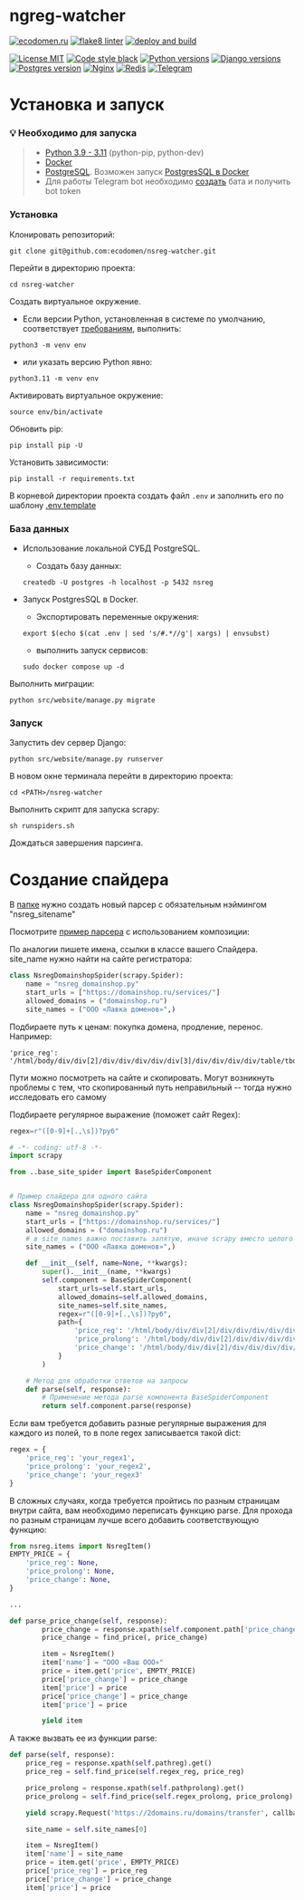 # ngreg-watcher

[![ecodomen.ru](https://img.shields.io/website?url=https%3A%2F%2Fecodomen.ru%2F)](https://ecodomen.ru/)
[![flake8 linter](https://github.com/ecodomen/nsreg-watcher/actions/workflows/linter.yml/badge.svg)](https://github.com/ecodomen/nsreg-watcher/actions/workflows/linter.yml)
[![deploy and build](https://github.com/ecodomen/nsreg-watcher/actions/workflows/deploy.yml/badge.svg)](https://github.com/ecodomen/nsreg-watcher/actions/workflows/deploy.yml)

[![License MIT](https://img.shields.io/badge/licence-MIT-%3A%2F%2F)](https://opensource.org/license/mit/)
[![Code style black](https://img.shields.io/badge/code%20style-black-black)](https://github.com/psf/black)
[![Python versions](https://img.shields.io/badge/python-_3.10_|_3.11_|_3.12-blue)](https://www.python.org/)
[![Django versions](https://img.shields.io/badge/django-4.1-blue?logo=django)](https://www.djangoproject.com/)
[![Postgres version](https://img.shields.io/badge/PSQL-14_|_15_|_16-blue?logo=postgresql)](https://www.postgresql.org/)
[![Nginx](https://img.shields.io/badge/nginx-%23009639.svg?logo=nginx&logoColor=white)](https://nginx.org/)
[![Redis](https://img.shields.io/badge/redis-%23DD0031.svg?logo=redis&logoColor=white)](https://redis.io/)
[![Telegram](https://img.shields.io/badge/telegram-blue.svg?logo=telegram&logoColor=white)](https://core.telegram.org/bots/api)

# Установка и запуск

### 💡 Необходимо для запуска

>- [Python 3.9 - 3.11](https://www.python.org/downloads/) (python-pip, python-dev)
>- [Docker](https://docs.docker.com/engine/install/)
>- [PostgreSQL](https://www.postgresql.org/download/). Возможен запуск [PostgresSQL в Docker](#база-данных)
>- Для работы Telegram bot необходимо [создать](https://core.telegram.org/bots#how-do-i-create-a-bot) бата и получить
   bot token

### Установка

Клонировать репозиторий:

```shell
git clone git@github.com:ecodomen/nsreg-watcher.git
```

Перейти в директорию проекта:

```shell
cd nsreg-watcher
```

Создать виртуальное окружение.

- Если версии Python, установленная в системе по умолчанию, соответствует [требованиям](#-необходимо-для-запуска),
  выполнить:

```shell
python3 -m venv env
```

- или указать версию Python явно:

```shell
python3.11 -m venv env
```

Активировать виртуальное окружение:

```shell
source env/bin/activate
```

Обновить pip:

```shell
pip install pip -U
```

Установить зависимости:

```shell
pip install -r requirements.txt
```

В корневой директории проекта создать файл `.env` и заполнить его по шаблону [.env.template](.env.template)

### База данных

- Использование локальной СУБД PostgreSQL.
    - Создать базу данных:
   ```shell
   createdb -U postgres -h localhost -p 5432 nsreg
   ```

- Запуск PostgresSQL в Docker.
    - Экспортировать переменные окружения:
   ```shell
   export $(echo $(cat .env | sed 's/#.*//g'| xargs) | envsubst)
   ```
    - выполнить запуск сервисов:
   ```shell
   sudo docker compose up -d
   ```

Выполнить миграции:

```shell
python src/website/manage.py migrate
```

### Запуск

Запустить dev сервер Django:

```shell
python src/website/manage.py runserver
```

В новом окне терминала перейти в директорию проекта:

```shell
cd <PATH>/nsreg-watcher
```

Выполнить скрипт для запуска scrapy:

```shell
sh runspiders.sh
```

Дождаться завершения парсинга.

# Создание спайдера

В [папке](src/grabber/nsreg/spiders) нужно создать новый парсер с обязательным
нэймингом "nsreg_sitename"

Посмотрите [пример парсера](src/grabber/nsreg/spiders/nsreg_domainshop.py) с использованием композиции:

По аналогии пишете имена, ссылки в классе вашего Спайдера. site_name нужно найти на сайте регистратора:

```python
class NsregDomainshopSpider(scrapy.Spider):
    name = "nsreg_domainshop.py"
    start_urls = ["https://domainshop.ru/services/"]
    allowed_domains = ("domainshop.ru")
    site_names = ("ООО «Лавка доменов»",)
```

Подбираете путь к ценам: покупка домена, продление, перенос. Например:

```
'price_reg': '/html/body/div/div[2]/div/div/div/div/div[3]/div/div/div/div/table/tbody/tr[1]/td[2]/div/text()'
```

Пути можно посмотреть на сайте и скопировать. Могут возникнуть проблемы с тем, что скопированный путь неправильный --
тогда нужно исследовать его самому

Подбираете регулярное выражение (поможет сайт Regex):

```python
regex=r"([0-9]+[.,\s])?руб"
```

```python
# -*- coding: utf-8 -*-
import scrapy

from ..base_site_spider import BaseSpiderComponent


# Пример спайдера для одного сайта
class NsregDomainshopSpider(scrapy.Spider):
    name = "nsreg_domainshop.py"
    start_urls = ["https://domainshop.ru/services/"]
    allowed_domains = ("domainshop.ru")
    # в site_names важно поставить запятую, иначе scrapy вместо целого названия вставит одну букву
    site_names = ("ООО «Лавка доменов»",)

    def __init__(self, name=None, **kwargs):
        super().__init__(name, **kwargs)
        self.component = BaseSpiderComponent(
            start_urls=self.start_urls,
            allowed_domains=self.allowed_domains,
            site_names=self.site_names,
            regex=r"([0-9]+[.,\s])?руб",
            path={
                'price_reg': '/html/body/div/div[2]/div/div/div/div/div[3]/div/div/div/div/table/tbody/tr[1]/td[2]/div/text()',
                'price_prolong': '/html/body/div/div[2]/div/div/div/div/div[3]/div/div/div/div/table/tbody/tr[4]/td[2]/div/p/text()',
                'price_change': '/html/body/div/div[2]/div/div/div/div/div[3]/div/div/div/div/table/tbody/tr[7]/td[2]/div/text()'
            }
        )

    # Метод для обработки ответов на запросы
    def parse(self, response):
        # Применение метода parse компонента BaseSpiderComponent
        return self.component.parse(response)
```

Если вам требуется добавить разные регулярные выражения для каждого из полей, то в поле regex записывается такой dict:

```python
regex = {
    'price_reg': 'your_regex1',
    'price_prolong': 'your_regex2',
    'price_change': 'your_regex3'
}
```

В сложных случаях, когда требуется пройтись по разным страницам внутри сайта, вам необходимо переписать функцию parse.
Для прохода по разным страницам лучше всего добавить соответствующую функцию:

```python
from nsreg.items import NsregItem()
EMPTY_PRICE = {
    'price_reg': None,
    'price_prolong': None,
    'price_change': None,
}

...

def parse_price_change(self, response):
        price_change = response.xpath(self.component.path['price_change']).get()
        price_change = find_price(, price_change)

        item = NsregItem()
        item['name'] = "ООО «Ваш ООО»"
        price = item.get('price', EMPTY_PRICE)
        price['price_change'] = price_change
        item['price'] = price
        price['price_change'] = price_change
        item['price'] = price

        yield item
```

А также вызвать ее из функции parse:

```python
def parse(self, response):
    price_reg = response.xpath(self.pathreg).get()
    price_reg = self.find_price(self.regex_reg, price_reg)

    price_prolong = response.xpath(self.pathprolong).get()
    price_prolong = self.find_price(self.regex_prolong, price_prolong)

    yield scrapy.Request('https://2domains.ru/domains/transfer', callback=self.parse_price_change)

    site_name = self.site_names[0]

    item = NsregItem()
    item['name'] = site_name
    price = item.get('price', EMPTY_PRICE)
    price['price_reg'] = price_reg
    price['price_change'] = price_change
    item['price'] = price
```